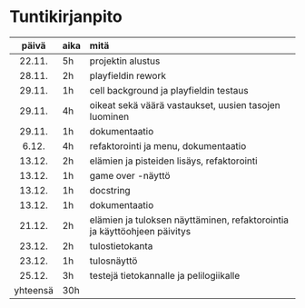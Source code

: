 # Tuntikirjanpito

| päivä    | aika | mitä                                                                     |
| :----:   |:-----| :-----                                                                   |
| 22.11.   | 5h   | projektin alustus                                                        |
| 28.11.   | 2h   | playfieldin rework                                                       |
| 29.11.   | 1h   | cell background ja playfieldin testaus                                   |
| 29.11.   | 4h   | oikeat sekä väärä vastaukset, uusien tasojen luominen                    |
| 29.11.   | 1h   | dokumentaatio                                                            |
| 6.12.    | 4h   | refaktorointi ja menu, dokumentaatio                                     |
| 13.12.   | 2h   | elämien ja pisteiden lisäys, refaktorointi                               |
| 13.12.   | 1h   | game over -näyttö                                                        |
| 13.12.   | 1h   | docstring                                                                |
| 13.12.   | 1h   | dokumentaatio                                                            |
| 21.12.   | 2h   | elämien ja tuloksen näyttäminen, refaktorointia ja käyttöohjeen päivitys |
| 23.12.   | 2h   | tulostietokanta                                                          |
| 23.12.   | 1h   | tulosnäyttö                                                              |
| 25.12.   | 3h   | testejä tietokannalle ja pelilogiikalle                                  |
| yhteensä | 30h  |                                                                          |

